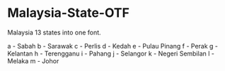 Malaysia-State-OTF
==================

Malaysia 13 states into one font.

a - Sabah
b - Sarawak
c - Perlis
d - Kedah
e - Pulau Pinang
f - Perak
g - Kelantan
h - Terengganu
i - Pahang
j - Selangor
k - Negeri Sembilan
l - Melaka
m - Johor
